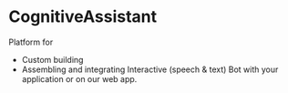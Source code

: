 # CognitiveAssistant
Platform for 
  - Custom building
  - Assembling and integrating 
Interactive (speech & text) Bot with your application or on our web app.
